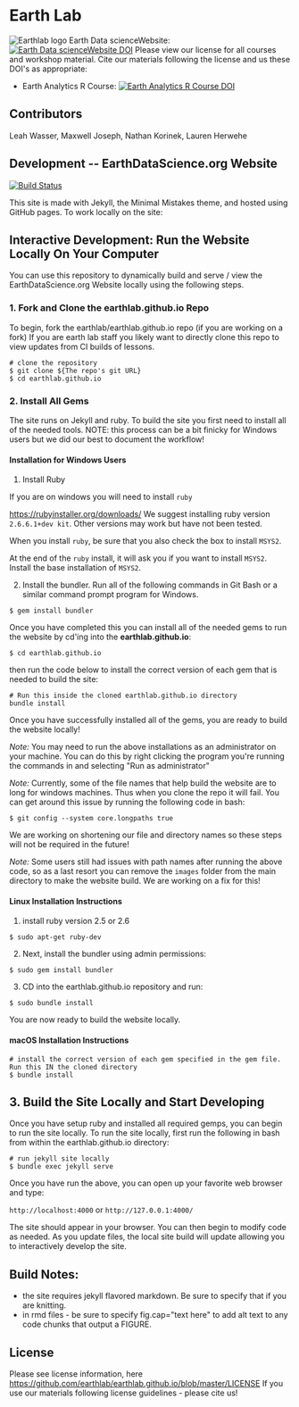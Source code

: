 # Earth Lab
![Earthlab logo](https://github.com/pri-k/earthlab.github.io/blob/master/F5AE44ED-E1E4-4D93-BEDB-AD8FBB436D09.png)
Earth Data scienceWebsite: [![Earth Data scienceWebsite DOI](https://zenodo.org/badge/62253359.svg)](https://zenodo.org/badge/latestdoi/62253359)
Please view our license for all courses and workshop material. Cite our materials following the license and us these DOI's as appropriate:
* Earth Analytics R Course: [![Earth Analytics R Course DOI](https://zenodo.org/badge/143348761.svg)](https://zenodo.org/badge/latestdoi/143348761)

## Contributors
Leah Wasser, Maxwell Joseph, Nathan Korinek, Lauren Herwehe

## Development -- EarthDataScience.org Website

[![Build Status](https://travis-ci.org/earthlab/earthlab.github.io.svg?branch=master)](https://travis-ci.org/earthlab/earthlab.github.io)

This site is made with Jekyll, the Minimal Mistakes theme, and hosted using
GitHub pages. To work locally on the site:


## Interactive Development: Run the Website Locally On Your Computer

You can use this repository to dynamically build and serve / view the EarthDataScience.org
Website locally using the following steps.

### 1. Fork and Clone the earthlab.github.io Repo

To begin, fork the earthlab/earthlab.github.io repo (if you are working on a fork)
If you are earth lab staff you likely want to directly clone this repo to view
updates from CI builds of lessons.

```
# clone the repository
$ git clone ${The repo's git URL}
$ cd earthlab.github.io
```

### 2. Install All Gems

The site runs on Jekyll and ruby. To build the site you first need to install
all of the needed tools. NOTE: this process can be a bit finicky for Windows
users but we did our best to document the workflow!

#### Installation for Windows Users

1. Install Ruby

If you are on windows you will need to install `ruby`

https://rubyinstaller.org/downloads/
We suggest installing ruby version `2.6.6.1+dev kit`. Other versions
may work but have not been tested.

When you install `ruby`, be sure that you also check the box to install `MSYS2`.

At the end of the `ruby` install, it will ask you if you want to install `MSYS2`.
Install the base installation of `MSYS2`.

2. Install the bundler. Run all of the following commands in Git Bash or a similar
command prompt program for Windows.

`$ gem install bundler`

Once you have completed this you can install all of the needed gems to run the
website by cd'ing into the **earthlab.github.io**:

`$ cd earthlab.github.io`

then run the code below to install the correct version of each gem that is needed
to build the site:

```
# Run this inside the cloned earthlab.github.io directory
bundle install
```

Once you have successfully installed all of the gems, you are ready to
build the website locally!

*Note:* You may need to run the above installations as an administrator on your
machine. You can do this by right clicking the program you're running the commands in
and selecting "Run as administrator"

*Note:* Currently, some of the file names that help build the website are to long
for windows machines. Thus when you clone the repo it will fail. You can get
around this issue by running the following code in bash:

```
$ git config --system core.longpaths true
```

We are working on shortening our file and directory names so these steps will not
be required in the future!

*Note:* Some users still had issues with path names after running the above code,
so as a last resort you can remove the `images` folder from the main directory
to make the website build. We are working on a fix for this!

#### Linux Installation Instructions

1. install ruby version 2.5 or 2.6

`$ sudo apt-get ruby-dev`

2. Next, install the bundler using admin permissions:

`$ sudo gem install bundler`

3. CD into the earthlab.github.io repository and run:

`$ sudo bundle install`

You are now ready to build the website locally.

####  macOS Installation Instructions

```
# install the correct version of each gem specified in the gem file. Run this IN the cloned directory
$ bundle install
```

## 3. Build the Site Locally and Start Developing

Once you have setup ruby and installed all required gemps, you can begin to
run the site locally. To run the site locally, first run the following in bash
from within the earthlab.github.io directory:

```
# run jekyll site locally
$ bundle exec jekyll serve
```

Once you have run the above, you can open up your favorite web browser and type:

`http://localhost:4000` or `http://127.0.0.1:4000/`

The site should appear in your browser. You can then begin to modify code as
needed. As you update files, the local site build will update allowing you
to interactively develop the site.



## Build Notes:

* the site requires jekyll flavored markdown. Be sure to specify that if you are knitting.
* in rmd files - be sure to specify fig.cap="text here" to add alt text to any code chunks that output a FIGURE.


## License

Please see license information, here https://github.com/earthlab/earthlab.github.io/blob/master/LICENSE
If you use our materials following license guidelines - please cite us!
